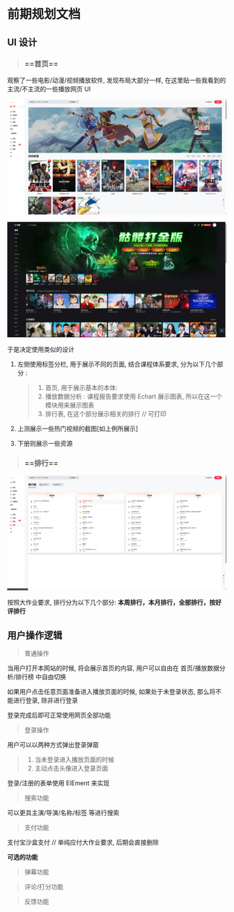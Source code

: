 # 前期规划文档

## UI 设计

> ### **==首页==**

观察了一些电影/动漫/视频播放软件, 发现布局大部分一样, 在这里贴一些我看到的主流/不主流的一些播放网页 UI

![omoFun](./img/omoFun.png)

![Youku](./img/Youku.png)

于是决定使用类似的设计

1. 左侧使用标签分栏, 用于展示不同的页面, 结合课程体系要求, 分为以下几个部分 :

   > 1. 首页, 用于展示基本的本体:
   > 2. 播放数据分析 : 课程报告要求使用 Echart 展示图表, 所以在这一个模块用来展示图表
   > 3. 排行表, 在这个部分展示相关的排行 // 可打印

2. 上测展示一些热门视频的截图[如上例所展示]
3. 下册则展示一些资源



> ### **==排行==**

![omoFun-2](./img/omoFun-2.png)



按照大作业要求, 排行分为以下几个部分: **本周排行，本月排行，全部排行，按好评排行**

## 用户操作逻辑

> 普通操作

当用户打开本网站的时候, 将会展示首页的内容, 用户可以自由在 首页/播放数据分析/排行榜 中自由切换

如果用户点击任意页面准备进入播放页面的时候, 如果处于未登录状态, 那么将不能进行登录, 除非进行登录

登录完成后即可正常使用网页全部功能

> 登录操作

用户可以以两种方式弹出登录弹窗

> 1. 当未登录进入播放页面的时候
> 2. 主动点击头像进入登录页面

登录/注册的表单使用 ElEment 来实现

> 搜索功能

可以更具主演/导演/名称/标签 等进行搜索

> 支付功能

支付宝沙盒支付 // 单纯应付大作业要求, 后期会直接删除



**可选的功能**

> 弹幕功能

> 评论/打分功能

> 反馈功能



